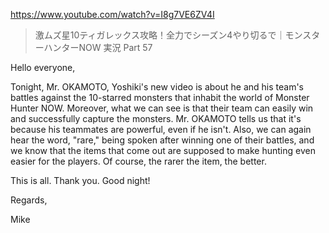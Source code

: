 https://www.youtube.com/watch?v=I8g7VE6ZV4I

> 激ムズ星10ティガレックス攻略！全力でシーズン4やり切るで｜モンスターハンターNOW 実況 Part 57

Hello everyone,

Tonight, Mr. OKAMOTO, Yoshiki's new video is about he and his team's battles against the 10-starred monsters that inhabit the world of Monster Hunter NOW. Moreover, what we can see is that their team can easily win and successfully capture the monsters. Mr. OKAMOTO tells us that it's because his teammates are powerful, even if he isn't. Also, we can again hear the word, "rare," being spoken after winning one of their battles, and we know that the items that come out are supposed to make hunting even easier for the players. Of course, the rarer the item, the better.

This is all. Thank you. Good night!

Regards,

Mike
